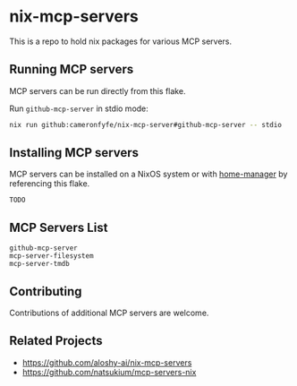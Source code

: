 # nix-mcp-servers

This is a repo to hold nix packages for various MCP servers.

## Running MCP servers

MCP servers can be run directly from this flake.

Run `github-mcp-server` in stdio mode:
```bash
nix run github:cameronfyfe/nix-mcp-server#github-mcp-server -- stdio
```

## Installing MCP servers

MCP servers can be installed on a NixOS system or with [home-manager](https://github.com/nix-community/home-manager) by referencing this flake.

    TODO

## MCP Servers List

```present scripts/list-pkgs.sh
github-mcp-server
mcp-server-filesystem
mcp-server-tmdb
```

## Contributing

Contributions of additional MCP servers are welcome.

## Related Projects

- https://github.com/aloshy-ai/nix-mcp-servers
- https://github.com/natsukium/mcp-servers-nix
